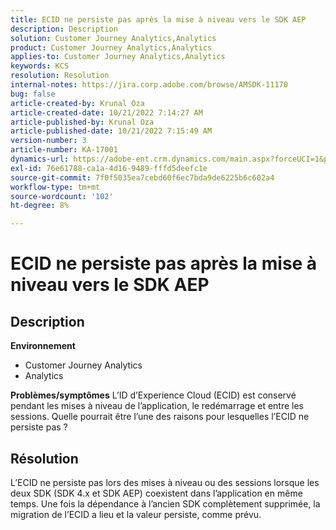 ```yaml
---
title: ECID ne persiste pas après la mise à niveau vers le SDK AEP
description: Description
solution: Customer Journey Analytics,Analytics
product: Customer Journey Analytics,Analytics
applies-to: Customer Journey Analytics,Analytics
keywords: KCS
resolution: Resolution
internal-notes: https://jira.corp.adobe.com/browse/AMSDK-11170
bug: false
article-created-by: Krunal Oza
article-created-date: 10/21/2022 7:14:27 AM
article-published-by: Krunal Oza
article-published-date: 10/21/2022 7:15:49 AM
version-number: 3
article-number: KA-17001
dynamics-url: https://adobe-ent.crm.dynamics.com/main.aspx?forceUCI=1&pagetype=entityrecord&etn=knowledgearticle&id=f94d81f9-0f51-ed11-bba2-002248086a27
exl-id: 76e61788-ca1a-4d16-9489-fffd5deefc1e
source-git-commit: 7f0f5035ea7cebd60f6ec7bda9de6225b6c602a4
workflow-type: tm+mt
source-wordcount: '102'
ht-degree: 8%

---
```


# ECID ne persiste pas après la mise à niveau vers le SDK AEP

## Description

<b>Environnement</b>
- Customer Journey Analytics
- Analytics



<b>Problèmes/symptômes</b>
L’ID d’Experience Cloud (ECID) est conservé pendant les mises à niveau de l’application, le redémarrage et entre les sessions. Quelle pourrait être l’une des raisons pour lesquelles l’ECID ne persiste pas ?


## Résolution


L’ECID ne persiste pas lors des mises à niveau ou des sessions lorsque les deux SDK (SDK 4.x et SDK AEP) coexistent dans l’application en même temps. Une fois la dépendance à l’ancien SDK complètement supprimée, la migration de l’ECID a lieu et la valeur persiste, comme prévu.
